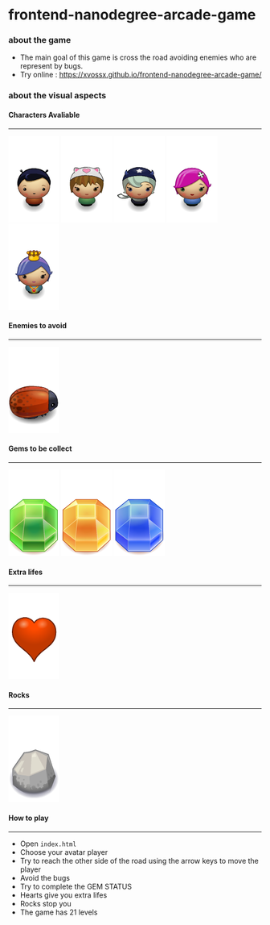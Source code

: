 # frontend-nanodegree-arcade-game
### about the game
- The main goal of this game is cross the road avoiding enemies who are represent by bugs. 
- Try online : <https://xvossx.github.io/frontend-nanodegree-arcade-game/>

### about the visual aspects

#### Characters Avaliable
----------------------------
![char-boy](images/char-boy.png)
![char-cat-girl](images/char-cat-girl.png)
![char-horn-girl](images/char-horn-girl.png)
![char-pink-girl](images/char-pink-girl.png)
![char-princess-girl](images/char-princess-girl.png)

#### Enemies to avoid
----------------------------
![enemy-bug](images/enemy-bug.png)

#### Gems to be collect
---------------------------
![Gem Green](images/Gem%20Green.png)
![Gem Orange](images/Gem%20Orange.png)
![Gem Blue](images/Gem%20Blue.png)

#### Extra lifes
--------------------------
![Heart](images/Heart.png) 

#### Rocks
-------------------------
![Rock](images/Rock.png) 

#### How to play
----------------------------
- Open ```index.html```
- Choose your avatar player
- Try to reach the other side of the road using the arrow keys to move the player
- Avoid the bugs 
- Try to complete the GEM STATUS
- Hearts give you extra lifes
- Rocks stop you 
- The game has 21 levels
